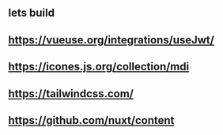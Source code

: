 ## lets build

## https://vueuse.org/integrations/useJwt/

## https://icones.js.org/collection/mdi

## https://tailwindcss.com/

## https://github.com/nuxt/content
